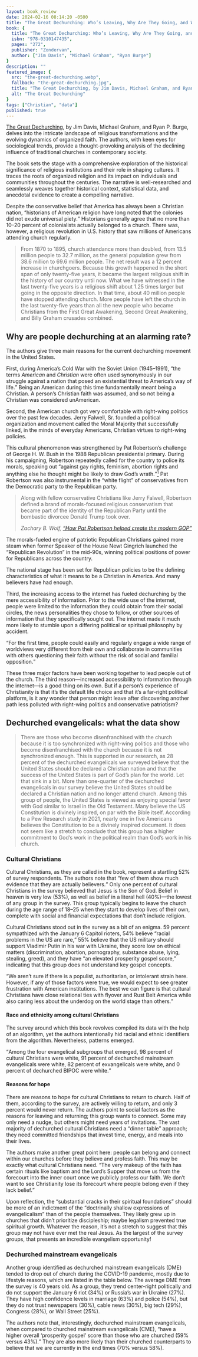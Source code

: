 ```yaml
---
layout: book_review
date: 2024-02-16 08:14:20 -0500
title: "The Great Dechurching: Who’s Leaving, Why Are They Going, and What Will It Take to Bring Them Back?"
book: {
  title: "The Great Dechurching: Who’s Leaving, Why Are They Going, and What Will It Take to Bring Them Back?",
  isbn: "978-0310147435",
  pages: "272",
  publisher: "Zondervan",
  author: ["Jim Davis", "Michael Graham", "Ryan Burge"]
}
description: ""
featured_image: {
  src: "the-great-dechurching.webp",
  fallback: "the-great-dechurching.jpg",
  title: "The Great Dechurching, by Jim Davis, Michael Graham, and Ryan Burge",
  alt: "The Great Dechurching"
}
tags: ["Christian", "data"]
published: true
---
```


<a href="https://zondervanacademic.com/products/the-great-dechurching" class="italic">The Great Dechurching</a>, by Jim Davis, Michael Graham, and Ryan P. Burge, delves into the intricate landscape of religious transformations and the evolving dynamics of organized faith. The authors, with keen eyes for sociological trends, provide a thought-provoking analysis of the declining influence of traditional churches in contemporary society.

The book sets the stage with a comprehensive exploration of the historical significance of religious institutions and their role in shaping cultures. It traces the roots of organized religion and its impact on individuals and communities throughout the centuries. The narrative is well-researched and seamlessly weaves together historical context, statistical data, and anecdotal evidence to create a compelling narrative.

Despite the conservative belief that America has always been a Christian nation, <q>historians of American religion have long noted that the colonies did not exude universal piety.</q> Historians generally agree that no more than 10&ndash;20 percent of colonialists actually belonged to a church. There was, however, a religious revolution in U.S. history that saw millions of Americans attending church regularly.

> From 1870 to 1895, church attendance more than doubled, from 13.5 million people to 32.7 million, as the general population grew from 38.6 million to 69.6 million people. The net result was a 12 percent increase in churchgoers. Because this growth happened in the short span of only twenty-five years, it became the largest religious shift in the history of our country until now. What we have witnessed in the last twenty-five years is a religious shift about 1.25 times larger but going in the opposite direction. In that time, about 40 million people have stopped attending church. More people have left the church in the last twenty-five years than all the new people who became Christians from the First Great Awakening, Second Great Awakening, and Billy Graham crusades combined.

## Why are people dechurching at an alarming rate?

The authors give three main reasons for the current dechurching movement in the United States.

First, during America’s Cold War with the Soviet Union (1945–1991), <q>the terms *American* and *Christian* were often used synonymously in our struggle against a nation that posed an existential threat to America’s way of life.</q> Being an American during this time fundamentally meant being a Christian. A person’s Christian faith was assumed, and so not being a Christian was considered unAmerican.

Second, the American church got very comfortable with right-wing politics over the past few decades. Jerry Falwell, Sr. founded a political organization and movement called the Moral Majority that successfully linked, in the minds of everyday Americans, Christian virtues to right-wing policies.

This cultural phenomenon was strengthened by Pat Robertson’s challenge of George H. W. Bush in the 1988 Republican presidential primary. During his campaigning, Robertson repeatedly called for the country to police its morals, speaking out <q>against gay rights, feminism, abortion rights and anything else he thought might be likely to draw God’s wrath.</q>[^1] Pat Robertson was also instrumental in the “white flight” of conservatives from the Democratic party to the Republican party.

> Along with fellow conservative Christians like Jerry Falwell, Robertson defined a brand of morals-focused religious conservatism that became part of the identity of the Republican Party until the bombastic divorcee Donald Trump took over.
>
> <cite>Zachary B. Wolf, <a href="https://edition.cnn.com/2023/06/08/politics/republicans-pat-robertson-what-matters">“How Pat Robertson helped create the modern GOP”</a></cite>

The morals-fueled engine of patriotic Republican Christians gained more steam when former Speaker of the House Newt Gingrich launched the “Republican Revolution” in the mid-90s, winning political positions of power for Republicans across the country.

The national stage has been set for Republican policies to be the defining characteristics of what it means to be a Christian in America. And many believers have had enough.

Third, the increasing access to the internet has fueled dechurching by the mere accessibility of information. Prior to the wide use of the internet, people were limited to the information they could obtain from their social circles, the news personalities they chose to follow, or other sources of information that they specifically sought out. The internet made it much more likely to stumble upon a differing political or spiritual philosophy by accident.

<q>For the first time, people could easily and regularly engage a wide range of worldviews very different from their own and collaborate in communities with others questioning their faith without the risk of social and familial opposition.</q>

These three major factors have been working together to lead people out of the church. The third reason&mdash;increased accessibility to information through the internet&mdash;is a good thing on its own. But if a person’s experience of Christianity is that it’s the default life choice and that it’s a far-right political platform, is it any wonder that person might leave after discovering another path less polluted with right-wing politics and conservative patriotism?

## Dechurched evangelicals: what the data show

> There are those who become disenfranchised with the church because it is too synchronized with right-wing politics and those who become disenfranchised with the church because it is not synchronized enough. This is supported in our research, as 28 percent of the dechurched evangelicals we surveyed believe that the United States should be declared a Christian nation and that the success of the United States is part of God’s plan for the world. Let that sink in a bit. More than one-quarter of the dechurched evangelicals in our survey believe the United States should be declared a Christian nation and no longer attend church. Among this group of people, the United States is viewed as enjoying special favor with God similar to Israel in the Old Testament. Many believe the US Constitution is divinely inspired, on par with the Bible itself. According to a Pew Research study in 2021, nearly one in five Americans believes the Constitution to be a divinely inspired document. It does not seem like a stretch to conclude that this group has a higher commitment to God’s work in the political realm than God’s work in his church.

### Cultural Christians

Cultural Christians, as they are called in the book, represent a startling 52% of survey respondents. The authors note that <q>few of them show much evidence that they are actually believers.</q> Only one percent of cultural Christians in the survey believed that Jesus is the Son of God. Belief in heaven is very low (53%), as well as belief in a literal hell (40%)&mdash;the lowest of any group in the survey. This group typically begins to leave the church during the age range of 18&ndash;25 when they start to develop lives of their own, complete with social and financial expectations that don’t include religion.

Cultural Christians stood out in the survey as a bit of an enigma. 59 percent sympathized with the January 6 Capitol rioters, 54% believe <q>racial problems in the US are rare,</q> 55% believe that the US military should support Vladimir Putin in his war with Ukraine, they score low on ethical matters (discrimination, abortion, pornography, substance abuse, lying, stealing, greed), and they have <q>an elevated prosperity gospel score,</q> indicating that this group does not understand key gospel concepts.

<q>We aren’t sure if there is a populist, authoritarian, or intolerant strain here. However, if any of those factors were true, we would expect to see greater frustration with American institutions. The best we can figure is that cultural Christians have close relational ties with flyover and Rust Belt America while also caring less about the underdog on the world stage than others.</q>

#### Race and ethnicity among cultural Christians

The survey around which this book revolves compiled its data with the help of an algorithm, yet the authors intentionally hid racial and ethnic identifiers from the algorithm. Nevertheless, patterns emerged.

<q>Among the four evangelical subgroups that emerged, 98 percent of cultural Christians were white, 91 percent of dechurched mainstream evangelicals were white, 82 percent of exvangelicals were white, and 0 percent of dechurched BIPOC were white.</q>

#### Reasons for hope

There are reasons to hope for cultural Christians to return to church. Half of them, according to the survey, are actively willing to return, and only 3 percent would never return. The authors point to social factors as the reasons for leaving and returning; this group wants to connect. Some may only need a nudge, but others might need years of invitations. The vast majority of dechurched cultural Christians need a “dinner table” approach; they need committed friendships that invest time, energy, and meals into their lives.

The authors make another great point here: people can belong and connect within our churches before they believe and profess faith. This may be exactly what cultural Christians need. <q>The very makeup of the faith has certain rituals like baptism and the Lord’s Supper that move us from the forecourt into the inner court once we publicly profess our faith. We don’t want to see Christianity lose its forecourt where people belong even if they lack belief.</q>

Upon reflection, the <q>substantial cracks in their spiritual foundations</q> should be more of an indictment of the <q>doctrinally shallow expressions of evangelicalism</q> than of the people themselves. They likely grew up in churches that didn’t prioritize discipleship; maybe legalism prevented true spiritual growth. Whatever the reason, it’s not a stretch to suggest that this group may not have ever met the real Jesus. As the largest of the survey groups, that presents an incredible evangelism opportunity!

### Dechurched mainstream evangelicals

Another group identified as dechurched mainstream evangelicals (DME) tended to drop out of church during the COVID-19 pandemic, mostly due to lifestyle reasons, which are listed in the table below. The average DME from the survey is 40 years old. As a group, they trend center-right politically and do not support the January 6 riot (34%) or Russia’s war in Ukraine (27%). They have high confidence levels in marriage (63%) and police (54%), but they do not trust newspapers (30%), cable news (30%), big tech (29%), Congress (28%), or Wall Street (25%).

The authors note that, interestingly, dechurched mainstream evangelicals, when compared to churched mainstream evangelicals (CME), <q>have a higher overall <q>prosperity gospel</q> score than those who are churched (59% versus 43%).</q> They are also more likely than their churched counterparts to believe that we are currently in the end times (70% versus 58%).

<div id="dmeReasonsLeaveChurchChartContainer" class="mt-16" style="height:300px; width:100%;"></div>

#### Four avenues of return

> For hundreds of thousands of dechurched evangelical Christians, all they need is a personal invitation to a decent church community.

The book describes four on-ramps for returning&mdash;channels indicated by DME people that could bring them back into a church community:

- Social: making friends at church, being influenced by a spouse, or feeling lonely.
- Church: missing the church lifestyle, wanting to find a good pastor.
- God: feeling far from God outside of church, hearing God tell them to return.
- Philosophy of ministry: <q>finding a church that takes doctrine and ethics seriously or one that prioritizes justice and compassion for the vulnerable.</q>

<div id="dmeReasonsReturnChurchChartContainer" class="mt-16" style="height:300px; width:100%;"></div>

> The most important thing to know about dechurched mainstream evangelicals is that 100 percent of those in our study are *actively* willing to return to an evangelical church.

### Exvangelicals

Exvangelicals, on the other hand, are a group that has had enough of church and will not be convinved to return.

> There isn’t one exvangelical in our survey who is actively willing to return to an evangelical church.

Exvangelicals, as defined for the purposes of the book, have permanently exited evangelicalism. The authors describe exvangelicals as <q>dechurched casualties.</q> From data in the authors’ survey, their average birth year is 1969, and the average time of dechurching was 2003.

The book makes an important distinction about this group—that there are many self-described exvangelicals who range from churched Christians who eschew evangelical expressions of Christianity to those who have completely left the faith. But exvangelicals still retain their faith; they pray, read the Bible, and believe in Jesus, but they have been hurt too badly by the evangelical church.

Politically, exvangelicals are center-left, but this group has the highest percentage of independents (55%) of any group in the survey. They are disinterested in both the Republican and Democratic parties. They are also <q>the most critical of socialism, democratic socialism, Marxism, and communism</q> Exvangelicals tend to have the lowest education and income of all five groups. They have dangerously high levels of loneliness, anxiety, depression, and suicidal ideation, averaging only 16 out of 100 on well-being concerning suicidal thoughts.

> Isolation and loneliness are serious concerns to address when ministering to exvangelicals.

Despite their unwillingness to return to evangelicalism, exvangelicals are the second-most orthodox group, affirming most of the core Christian beliefs. However, it seems from the data that both religious and secular institutions are failing this group. Exvangelicals have very low confidence levels in American institutions, because their lives haven’t followed what the authors call <q>statistically proven paths to success in America</q>: graduating from high school, working full-time, and marrying before having kids. When institutional failures hit exvangelicals disproportionately harder than others, relationships become severely strained and lives get disrupted even more. <q>Who is to say that those character weaknesses might not have otherwise surfaced if they’d had better relational and monetary safety nets?</q>

> This study reveals that exvangelicals have fallen through the cracks, not only in American society, but within evangelicalism too. They left their churches because they already felt left behind there relationally, socially, politically, and in many other ways.

### BIPOC

Black, indigenous, and people of color (BIPOC) surfaced in the authors' study as a distinct group, despite the fact that racial indicators were hidden from the algorithm. <q>The fact that this completely non-white group emerged from the data clearly shows that racial/ethnic makeup has a profound correlation with attitudes, influences, beliefs, behaviors, and sense of belonging.</q>

This group skews male, with 68% identifying as such and 32% as female. Their average age at the study's time was 52, indicating their birth year was around 1971. Interestingly, they have the highest level of education and, along with another group&mdash;the cultural Christians&mdash;also boast the highest income among the five subgroups studied. Notably, they left the church on average 25 years ago, around 1998.

Geographically, this group is heavily concentrated in the Southeast, with nearly 38% residing there. Interestingly, for those residing outside this region, their distribution largely mirrors the migration patterns of African Americans following the Great Migration, which saw many descendants of enslaved people move out of the South in search of better opportunities.

This group is the most unrooted, with 54% having moved within the last year. As if that isn’t enough, this non-white group lives and works in primarily white spaces, which usually requires what W. E. B. Du Bois called “double consciousness”:

> One ever feels his two-ness,&mdash;an American, a negro; two souls, two thoughts, two unreconciled strivings; two warring ideals in one dark body, whose dogged strength alone keeps it from being torn asunder.
>
> The history of the American Negro is the history of this strife,&mdash;this longing to attain self-conscious manhood, to merge his double self into a better and truer self. In this merging he wishes neither of the older selves to be lost.

The BIPOC group showed some surprising preferences in the survey. Though they had a low Christian Nationalism score, 55% believed that <q>moving a conservative agenda was worth any price of supporting Trump.</q> 57% sympathized with the January 6 Capitol rioters, 52% believed that the US military should support Vladimir Putin’s war against Ukraine, and half of the dechurched BIPOC group believed that <q>racial problems in the US are rare, isolated situations.</q>

Doctrinally, the BIPOC group scored relatively low on core tenets of the Christian faith. Only 13% believe that Jesus is the Son of God, 52% believe in heaven, and 50% believe in hell. And they do not exhibit religious behaviors like prayer, fasting, and Bible reading.

<div id="bipocReasonsReturnChurchChartContainer" class="mt-16" style="height:300px; width:100%;"></div>

Some good news: 65% of BIPOC are willing to return to an evangelical church, and only 5% would never return. Ultimately, this group needs to feel a sense of belonging. They want to connect with friends, so good friendships can likely draw them back into church. This group also needs strong discipleship and doctrinal teaching within the churches that they return to.

> We must love our neighbors of all colors and backgrounds. If you are a member of the dominant culture, then this will require cultural humility on your part if you want to prioritize gospel mission above cultural preferences.

### Mainline Protestants and Catholics

The last group in the study is a combined group of mainline Protestants and Catholics. Dechurched Catholics and dechurched mainline Protestants share many similarities in doctrinal beliefs, like the Sonship of Jesus Christ, his divinity and humanity, and the Trinity.

Dechurched Catholics had the largest presence in the Northeast U.S. of any group. This group was also less supportive of Donald Trump than any other group, by an average of 8 percent. Mainline Protestants and Catholics share deep disdain for racism, misogyny, the January 6 Capitol riots, and Christian nationalism.

The top reason for this segment leaving the church is because of a move, but time and money priorities, fitting in with the congregation, and church member politics also topped the list. 10 percent of this segment even said they left because they began to doubt God’s existence.

According to *The Great Dechurching*, <q>both mainline and Catholic groups had a lower view of the Bible than any other group.</q> The authors note that there appears to be an opportunity to use the historic creeds and confessions to instill <q>a greater confidence in the Bible.</q>

## The missed generational handoff

<q>Eventually, in a manner not dissimilar from a pandemic spike, dechurching will have to slow down because there won’t be enough people who are still churched to maintain the spike.</q>

The authors begin the second half of the book by offering hope for the dechurched. They provide some insights for engaging the dechurched and giving them reasons to return to a faith community.

The study found that the years around the transition from high school to early professional life are the most susceptible to dechurching. This is when people tend to leave the faith&mdash;<q>the high school years, the four years after high school (usually in college), and the early years of becoming established in a new career or vocation.</q>

<q>Among 18- to 22-year-olds who are going to college, just 27 percent describe their religion as <q>nothing in particular.</q> That number is 37 percent among those who are not attending college. The share of atheists and agnostics is the same between college- and non-college-attending young people, as well. Thus, there’s little evidence in the data that education is driving secularization. Other forces are at play that social science has not yet been fully able to determine.</q>

One of the book's strengths lies in its ability to navigate complex subjects with clarity. The authors tackle the multifaceted reasons behind the phenomenon of dechurching, examining factors such as changing social norms, technological advancements, and shifts in individual spirituality. Through a balanced exploration of these factors, readers gain a nuanced understanding of the forces at play in reshaping religious landscapes.

The authors do not shy away from addressing the challenges faced by traditional churches in adapting to a rapidly changing world. Drawing on interviews, case studies, and relevant research, the book provides insights into the struggles of established religious institutions to connect with a modern audience. It raises important questions about the relevance of religious dogma in an era marked by increased individualism and a desire for personalized spiritual experiences.

*The Great Dechurching* also highlights the rise of alternative spiritual communities and explores how individuals are finding new ways to connect with their spirituality outside traditional religious structures. The authors’ exploration of these alternative paths is illuminating, offering readers a glimpse into the diverse expressions of faith and the search for meaning in contemporary society.

While the book presents a compelling analysis of the dechurching phenomenon, it would have benefited from a more in-depth exploration of potential solutions or adaptations for traditional religious institutions. The narrative tends to focus on the challenges rather than actively proposing strategies for renewal and relevance.

<a href="https://zondervanacademic.com/products/the-great-dechurching" class="italic">The Great Dechurching</a> is a well-researched and thought-provoking exploration of the changing landscape of organized religion. It successfully navigates the complexities of societal shifts, individual spirituality, and the challenges faced by traditional churches. Whether you are a scholar of religious studies or a casual reader interested in societal trends, this book offers valuable insights into the ongoing transformation of faith in the modern world.

> The widespread commodification of church as a spiritual good and service has led millions to ask what they can get from a church instead of what they can provide when, counterintuitively, it is in our provision for the church that we actually receive so many blessings.

[^1]: Wolf, Zachary B. <a href="https://edition.cnn.com/2023/06/08/politics/republicans-pat-robertson-what-matters">“How Pat Robertson Helped Create the Modern GOP | CNN Politics.”</a> *CNN*, Cable News Network, 8 June 2023, edition.cnn.com/2023/06/08/politics/republicans-pat-robertson-what-matters.

<script type="text/javascript">
	window.onload = function () {
		var dmeReasonsLeaveChurchChart = new CanvasJS.Chart("dmeReasonsLeaveChurchChartContainer", {
			title:{
				text: "Reasons for leaving church (DME)",
				fontFamily: "Bodoni",
				fontWeight: "900"
			},
			backgroundColor: "#EDEDE2",
			dataPointWidth: 60,
			animationEnabled: true,
			data: [           
				{
					type: "bar",
					color: "#30475E",
					yValueFormatString: "##%",
					dataPoints: [
						{ label: "I moved to a new community",  y: 0.22  },
						{ label: "Attending was inconvenient", y: 0.16  },
						{ label: "Divorce, remarriage, or another family change", y: 0.15  },
						{ label: "COVID-19 got me out of the habit",  y: 0.15  },
						{ label: "I didn't fit in with the congregation",  y: 0.14  },
						{ label: "I didn't experience much love from the congregation",  y: 0.12  }
					]
				}
			],
			dataPointWidth: 25,
			axisY:{
				valueFormatString: "##%",
			},
		});
		
		var dmeReasonsReturnChurchChart = new CanvasJS.Chart("dmeReasonsReturnChurchChartContainer", {
			title:{
				text: "Reasons for returning to church (DME)",
				fontFamily: "Bodoni",
				fontWeight: "900"
			},
			backgroundColor: "#EDEDE2",
			dataPointWidth: 60,
			animationEnabled: true,
			data: [           
				{
					type: "bar",
					color: "#30475E",
					yValueFormatString: "##%",
					dataPoints: [
						{ label: "New friends",  y: 0.38  },
						{ label: "God tells me to go back", y: 0.35  },
						{ label: "I find a church I like", y: 0.34  },
						{ label: "Feel the distance from God",  y: 0.33  },
						{ label: "Begin to miss church",  y: 0.32  },
						{ label: "A good pastor",  y: 0.30  },
						{ label: "Spouse wants to go",  y: 0.22  },
						{ label: "Lonely and want to make new friends",  y: 0.22  },
						{ label: "I find a church that takes both doctrine and ethics seriously",  y: 0.22  },
						{ label: "I find a church that cares about justice and compassion",  y: 0.21  }
					]
				}
			],
			dataPointWidth: 20,
			axisY:{
				valueFormatString: "##%",
			},
		});

		var bipocReasonsReturnChurchChart = new CanvasJS.Chart("bipocReasonsReturnChurchChartContainer", {
			title:{
				text: "Reasons for leaving church (BIPOC, 18–25)",
				fontFamily: "Bodoni",
				fontWeight: "900"
			},
			backgroundColor: "#EDEDE2",
			dataPointWidth: 60,
			animationEnabled: true,
			data: [           
				{
					type: "bar",
					color: "#30475E",
					yValueFormatString: "##%",
					dataPoints: [
						{ label: "I struggled to fit in or belong in church",  y: 0.19  },
						{ label: "My life got really busy and I had other priorities", y: 0.13  },
						{ label: "I had some bad experiences in the church", y: 0.12  },
						{ label: "College education caused me to question my faith",  y: 0.12  },
						{ label: "There was a lack of people my age I connected with",  y: 0.11  },
						{ label: "I had some bad experiences with evangelicals",  y: 0.11  },
						{ label: "I wanted to explore my sexuality",  y: 0.10  }
					]
				}
			],
			dataPointWidth: 20,
			axisY:{
				valueFormatString: "##%",
			},
		});

		dmeReasonsLeaveChurchChart.render();
		dmeReasonsReturnChurchChart.render();
		bipocReasonsReturnChurchChart.render();
	}
</script>